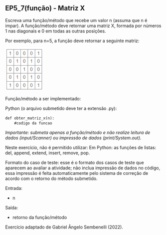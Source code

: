 ## EP5_7(função) - Matriz X

Escreva uma função/método que recebe um valor n (assuma que n é impar). A função/método deve retornar uma matriz X, formada por números 1 nas diagonais e 0 em todas as outras posições.

Por exemplo, para n=5, a função deve retornar a seguinte matriz:

<img src="../../assets/EP5_7.png" />

Função/método a ser implementado:

Python (o arquivo submetido deve ter a extensão .py):
```
def obter_matriz_x(n):
    #codigo da funcao
```

_Importante: submeta apenas a função/método e não realize leitura de dados (input/Scanner) ou impressão de dados (print/System.out)._

Neste exercício, não é permitido utilizar:
Em Python: as funções de listas: del, append, extend, insert, remove, pop.

Formato do caso de teste: esse é o formato dos casos de teste que aparecem ao avaliar a atividade; não inclua impressão de dados no código, essa impressão é feita automaticamente pelo sistema de correção de acordo com o retorno do método submetido.

Entrada:
- n

Saída:
- retorno da função/método

Exercício adaptado de Gabriel Ângelo Sembenelli (2022).
